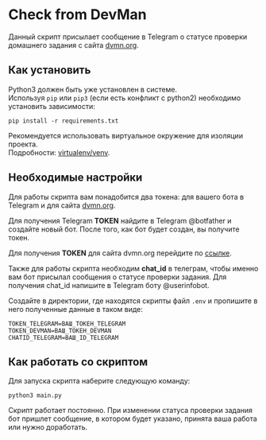 # Check from DevMan

Данный скрипт присылает сообщение в Telegram о статусе проверки домашнего задания с сайта [dvmn.org](https://dvmn.org/).

## Как установить

Python3 должен быть уже установлен в системе.  
Используя `pip` или  `pip3`  (если есть конфликт с python2) необходимо установить  зависимости:

```shell
pip install -r requirements.txt
```

Рекомендуется использовать виртуальное окружение для изоляции проекта.  
Подробности: [virtualenv/venv](https://docs.python.org/3/library/venv.html).

## Необходимые настройки
Для работы скрипта вам понадобится два токена: для вашего бота в Telegram и для сайта [dvmn.org](https://dvmn.org/).

Для получения Telegram **TOKEN** найдите в Telegram @botfather и создайте новый бот. После того, как бот будет создан, вы получите токен.

Для получения **TOKEN** для сайта dvmn.org перейдите по [ссылке](https://dvmn.org/api/docs/).

Также для работы скрипта необходим  **chat_id** в телеграм, чтобы именно вам бот присылал сообщения о статусе проверки задания.
Для получения chat_id напишите в Telegram боту  @userinfobot.

Создайте в директории, где находятся скрипты файл `.env` и пропишите в него полученные данные в таком виде:

```shell
TOKEN_TELEGRAM=ВАШ_ТОКЕН_TELEGRAM
TOKEN_DEVMAN=ВАШ_ТОКЕН_DEVMAN
CHATID_TELEGRAM=ВАШ_ID_TELEGRAM
```

## Как работать со скриптом
Для запуска скрипта наберите следующую команду:
```shell
python3 main.py
```
Скрипт работает постоянно. При изменении статуса проверки задания бот пришлет сообщение, в котором будет указано, принята ваша работа или нужно доработать. 
